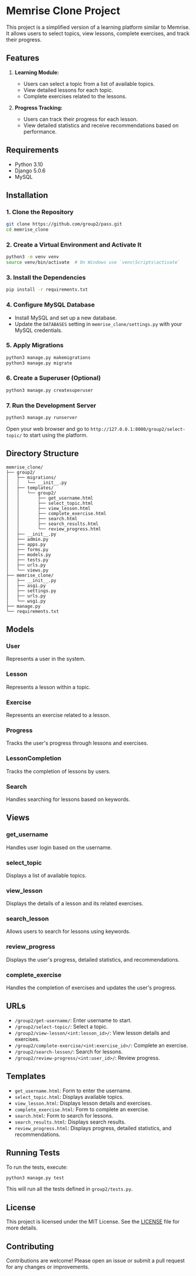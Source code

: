 # Memrise Clone Project

This project is a simplified version of a learning platform similar to Memrise. It allows users to select topics, view lessons, complete exercises, and track their progress.

## Features

1. **Learning Module:**
   - Users can select a topic from a list of available topics.
   - View detailed lessons for each topic.
   - Complete exercises related to the lessons.

2. **Progress Tracking:**
   - Users can track their progress for each lesson.
   - View detailed statistics and receive recommendations based on performance.

## Requirements

- Python 3.10
- Django 5.0.6
- MySQL

## Installation

### 1. Clone the Repository

```bash
git clone https://github.com/group2/pass.git
cd memrise_clone
```

### 2. Create a Virtual Environment and Activate It

```bash
python3 -m venv venv
source venv/bin/activate  # On Windows use `venv\Scripts\activate`
```

### 3. Install the Dependencies

```bash
pip install -r requirements.txt
```

### 4. Configure MySQL Database

- Install MySQL and set up a new database.
- Update the `DATABASES` setting in `memrise_clone/settings.py` with your MySQL credentials.

### 5. Apply Migrations

```bash
python3 manage.py makemigrations
python3 manage.py migrate
```

### 6. Create a Superuser (Optional)

```bash
python3 manage.py createsuperuser
```

### 7. Run the Development Server

```bash
python3 manage.py runserver
```

Open your web browser and go to `http://127.0.0.1:8000/group2/select-topic/` to start using the platform.

## Directory Structure

```
memrise_clone/
├── group2/
│   ├── migrations/
│   │   └── __init__.py
│   ├── templates/
│   │   └── group2/
│   │       ├── get_username.html
│   │       ├── select_topic.html
│   │       ├── view_lesson.html
│   │       ├── complete_exercise.html
│   │       ├── search.html
│   │       ├── search_results.html
│   │       └── review_progress.html
│   ├── __init__.py
│   ├── admin.py
│   ├── apps.py
│   ├── forms.py
│   ├── models.py
│   ├── tests.py
│   ├── urls.py
│   └── views.py
├── memrise_clone/
│   ├── __init__.py
│   ├── asgi.py
│   ├── settings.py
│   ├── urls.py
│   └── wsgi.py
├── manage.py
└── requirements.txt
```

## Models

### User

Represents a user in the system.

### Lesson

Represents a lesson within a topic.

### Exercise

Represents an exercise related to a lesson.

### Progress

Tracks the user's progress through lessons and exercises.

### LessonCompletion

Tracks the completion of lessons by users.

### Search

Handles searching for lessons based on keywords.

## Views

### get_username

Handles user login based on the username.

### select_topic

Displays a list of available topics.

### view_lesson

Displays the details of a lesson and its related exercises.

### search_lesson

Allows users to search for lessons using keywords.

### review_progress

Displays the user's progress, detailed statistics, and recommendations.

### complete_exercise

Handles the completion of exercises and updates the user's progress.

## URLs

- `/group2/get-username/`: Enter username to start.
- `/group2/select-topic/`: Select a topic.
- `/group2/view-lesson/<int:lesson_id>/`: View lesson details and exercises.
- `/group2/complete-exercise/<int:exercise_id>/`: Complete an exercise.
- `/group2/search-lesson/`: Search for lessons.
- `/group2/review-progress/<int:user_id>/`: Review progress.

## Templates

- `get_username.html`: Form to enter the username.
- `select_topic.html`: Displays available topics.
- `view_lesson.html`: Displays lesson details and exercises.
- `complete_exercise.html`: Form to complete an exercise.
- `search.html`: Form to search for lessons.
- `search_results.html`: Displays search results.
- `review_progress.html`: Displays progress, detailed statistics, and recommendations.

## Running Tests

To run the tests, execute:

```bash
python3 manage.py test
```

This will run all the tests defined in `group2/tests.py`.

## License

This project is licensed under the MIT License. See the [LICENSE](LICENSE) file for more details.

## Contributing

Contributions are welcome! Please open an issue or submit a pull request for any changes or improvements.